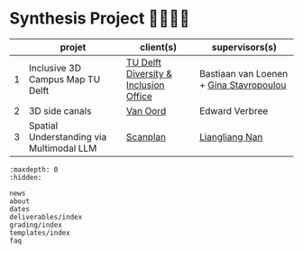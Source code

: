 # Synthesis Project 👩‍🔧👨‍🔧


|    | projet | client(s) | supervisors(s) | 
|----|--------|-----------|----------------|
| 1  | Inclusive 3D Campus Map TU Delft | [TU Delft Diversity & Inclusion Office](https://www.tudelft.nl/en/about-tu-delft/strategy/diversity-inclusion/contacts-network) | Bastiaan van Loenen + [Gina Stavropoulou](https://3d.bk.tudelft.nl/gstavropoulou/) |
| 2  | 3D side canals | [Van Oord](https://www.vanoord.com/) | Edward Verbree |
| 3  | Spatial Understanding via Multimodal LLM | [Scanplan](https://www.scanplan.com) | [Liangliang Nan](https://3d.bk.tudelft.nl/liangliang) |



```{toctree}
:maxdepth: 0
:hidden:

news
about
dates
deliverables/index
grading/index
templates/index
faq
```

